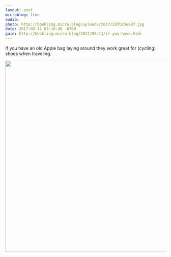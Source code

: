 ```yaml
---
layout: post
microblog: true
audio: 
photo: http://bbohling.micro.blog/uploads/2017/2d7b23e887.jpg
date: 2017-05-11 07:16:49 -0700
guid: http://bbohling.micro.blog/2017/05/11/if-you-have.html
---
```

If you have an old Apple bag laying around they work great for (cycling) shoes when traveling.

<img src="http://bbohling.micro.blog/uploads/2017/2d7b23e887.jpg" width="600" height="600" style="height: auto" />
